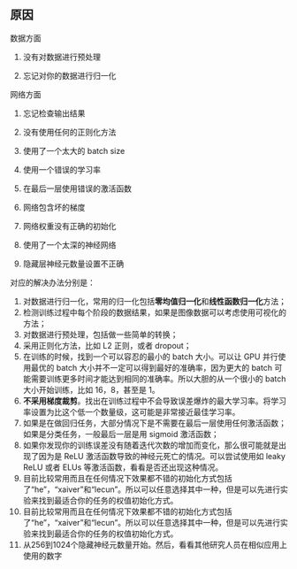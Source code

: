 ## 原因

数据方面
1. 没有对数据进行预处理

2. 忘记对你的数据进行归一化

网络方面
1. 忘记检查输出结果
   
2. 没有使用任何的正则化方法

3. 使用了一个太大的 batch size

4. 使用一个错误的学习率

5. 在最后一层使用错误的激活函数

6.  网络包含坏的梯度

7.  网络权重没有正确的初始化

8.  使用了一个太深的神经网络

9.  隐藏层神经元数量设置不正确

对应的解决办法分别是：

1. 对数据进行归一化，常用的归一化包括**零均值归一化**和**线性函数归一化**方法；
2. 检测训练过程中每个阶段的数据结果，如果是图像数据可以考虑使用可视化的方法；
3. 对数据进行预处理，包括做一些简单的转换；
4. 采用正则化方法，比如 L2 正则，或者 dropout；
5. 在训练的时候，找到一个可以容忍的最小的 batch 大小。可以让 GPU 并行使用最优的 batch 大小并不一定可以得到最好的准确率，因为更大的 batch 可能需要训练更多时间才能达到相同的准确率。所以大胆的从一个很小的 batch 大小开始训练，比如 16，8，甚至是 1。
6. **不采用梯度裁剪**。找出在训练过程中不会导致误差爆炸的最大学习率。将学习率设置为比这个低一个数量级，这可能是非常接近最佳学习率。
7. 如果是在做回归任务，大部分情况下是不需要在最后一层使用任何激活函数；如果是分类任务，一般最后一层是用 sigmoid 激活函数；
8. 如果你发现你的训练误差没有随着迭代次数的增加而变化，那么很可能就是出现了因为是 ReLU 激活函数导致的神经元死亡的情况。可以尝试使用如 leaky ReLU 或者 ELUs 等激活函数，看看是否还出现这种情况。
9. 目前比较常用而且在任何情况下效果都不错的初始化方式包括了“he”，“xaiver”和“lecun”。所以可以任意选择其中一种，但是可以先进行实验来找到最适合你的任务的权值初始化方式。
10. 目前比较常用而且在任何情况下效果都不错的初始化方式包括了“he”，“xaiver”和“lecun”。所以可以任意选择其中一种，但是可以先进行实验来找到最适合你的任务的权值初始化方式。
11. 从256到1024个隐藏神经元数量开始。然后，看看其他研究人员在相似应用上使用的数字